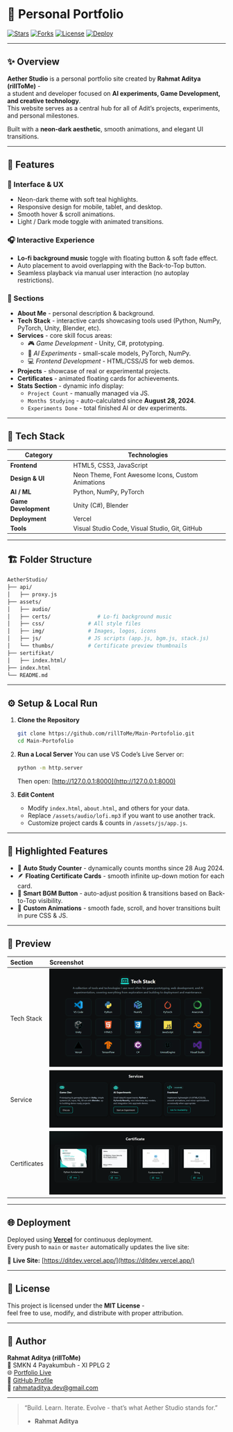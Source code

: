 # 🌌 Personal Portfolio

[![Stars](https://img.shields.io/github/stars/rillToMe/Main-Portofolio?style=for-the-badge&color=2EC4B6)](https://github.com/rillToMe/Main-Portofolio/stargazers)
[![Forks](https://img.shields.io/github/forks/rillToMe/Main-Portofolio?style=for-the-badge&color=00bcd4)](https://github.com/rillToMe/Main-Portofolio/network/members)
[![License](https://img.shields.io/github/license/rillToMe/Main-Portofolio?style=for-the-badge&color=1de9b6)](./LICENSE)
[![Deploy](https://img.shields.io/badge/deploy-vercel-000000?style=for-the-badge&logo=vercel)](https://ditdev.vercel.app)

---

## ✨ Overview

**Aether Studio** is a personal portfolio site created by **Rahmat Aditya (rillToMe)** -  
a student and developer focused on **AI experiments, Game Development, and creative technology**.  
This website serves as a central hub for all of Adit’s projects, experiments, and personal milestones.

Built with a **neon-dark aesthetic**, smooth animations, and elegant UI transitions.

---

## 🧠 Features

### 🎨 Interface & UX
- Neon-dark theme with soft teal highlights.  
- Responsive design for mobile, tablet, and desktop.  
- Smooth hover & scroll animations.  
- Light / Dark mode toggle with animated transitions.  

### 🎧 Interactive Experience
- **Lo-fi background music** toggle with floating button & soft fade effect.  
- Auto placement to avoid overlapping with the Back-to-Top button.  
- Seamless playback via manual user interaction (no autoplay restrictions).  

### 💼 Sections
- **About Me** - personal description & background.  
- **Tech Stack** - interactive cards showcasing tools used (Python, NumPy, PyTorch, Unity, Blender, etc).  
- **Services** - core skill focus areas:
  - 🎮 *Game Development* - Unity, C#, prototyping.
  - 🤖 *AI Experiments* - small-scale models, PyTorch, NumPy.
  - 💻 *Frontend Development* - HTML/CSS/JS for web demos.
- **Projects** - showcase of real or experimental projects.
- **Certificates** - animated floating cards for achievements.
- **Stats Section** - dynamic info display:
  - `Project Count` - manually managed via JS.
  - `Months Studying` - auto-calculated since **August 28, 2024**.
  - `Experiments Done` - total finished AI or dev experiments.

---

## 🧩 Tech Stack

| Category | Technologies |
|-----------|---------------|
| **Frontend** | HTML5, CSS3, JavaScript |
| **Design & UI** | Neon Theme, Font Awesome Icons, Custom Animations |
| **AI / ML** | Python, NumPy, PyTorch |
| **Game Development** | Unity (C#), Blender |
| **Deployment** | Vercel |
| **Tools** | Visual Studio Code, Visual Studio, Git, GitHub |

---

## 🏗️ Folder Structure

```bash
AetherStudio/
├── api/
│   ├── proxy.js   
├── assets/
│   ├── audio/
│   ├── certs/               # Lo-fi background music
│   ├── css/              # All style files
│   ├── img/              # Images, logos, icons
│   ├── js/               # JS scripts (app.js, bgm.js, stack.js)
│   └── thumbs/           # Certificate preview thumbnails
├── sertifikat/
│   ├── index.html/
├── index.html
└── README.md
```

---

## ⚙️ Setup & Local Run

1. **Clone the Repository**
   ```bash
   git clone https://github.com/rillToMe/Main-Portofolio.git
   cd Main-Portofolio
   ```

2. **Run a Local Server**
   You can use VS Code’s Live Server or:
   ```bash
   python -m http.server
   ```
   Then open: [http://127.0.0.1:8000](http://127.0.0.1:8000)

3. **Edit Content**
   - Modify `index.html`, `about.html`, and others for your data.
   - Replace `/assets/audio/lofi.mp3` if you want to use another track.
   - Customize project cards & counts in `/assets/js/app.js`.

---

## 💫 Highlighted Features
- 🧮 **Auto Study Counter** - dynamically counts months since 28 Aug 2024.  
- 🪶 **Floating Certificate Cards** - smooth infinite up-down motion for each card.  
- 🎵 **Smart BGM Button** - auto-adjust position & transitions based on Back-to-Top visibility.  
- 🧊 **Custom Animations** - smooth fade, scroll, and hover transitions built in pure CSS & JS.  

---

## 📸 Preview

| Section | Screenshot |
|:--------|:-----------|
| Tech Stack | ![Tech Stack](./assets/img/preview-techstack.png) |
| Service | ![Service](./assets/img/preview-service.png) |
| Certificates | ![Certificates](./assets/img/preview-certs.png) |

---

## 🌐 Deployment
Deployed using **[Vercel](https://vercel.com/)** for continuous deployment.  
Every push to `main` or `master` automatically updates the live site:

🔗 **Live Site:** [https://ditdev.vercel.app/](https://ditdev.vercel.app/)

---

## 📄 License
This project is licensed under the **MIT License** -  
feel free to use, modify, and distribute with proper attribution.

---

## 👤 Author

**Rahmat Aditya (rillToMe)**  
💼 SMKN 4 Payakumbuh - XI PPLG 2  
🌐 [Portfolio Live](https://ditdev.vercel.app/)  
🐙 [GitHub Profile](https://github.com/rillToMe)  
📧 [rahmataditya.dev@gmail.com](mailto:rahmataditya.dev@gmail.com)

---

> “Build. Learn. Iterate. Evolve - that’s what Aether Studio stands for.”
> - **Rahmat Aditya**
